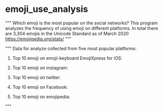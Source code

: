 # emoji_use_analysis
"""
Which emoji is the most popular on the social networks?
This program analyzes the frequency of using emoji on
different platforms.
In total there are 3,304 emojis in the Unicode Standard as of March 2020
https://emojipedia.org/stats/
"""

"""
Data for analyze collected from five most popular platforms:
1. Top 10 emoji on emoji-keyboard EmojiXpress for iOS:


2. Top 10 emoji on instagram:


3. Top 10 emoji on twitter:


4. Top 10 emoji on Facebook:


5. Top 10 emoji on emojipedia:

"""
